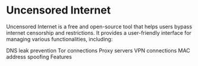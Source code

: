 # Uncensored Internet
Uncensored Internet is a free and open-source tool that helps users bypass internet censorship and restrictions. It provides a user-friendly interface for managing various functionalities, including:

DNS leak prevention
Tor connections
Proxy servers
VPN connections
MAC address spoofing
Features

